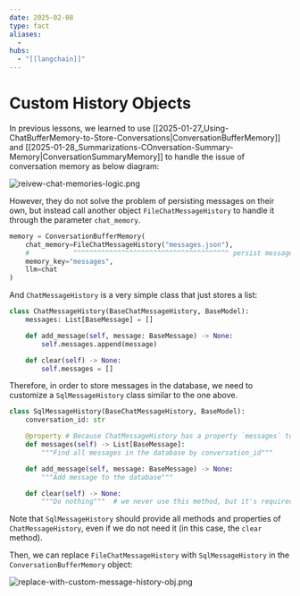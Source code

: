 ```yaml
---
date: 2025-02-08
type: fact
aliases:
  -
hubs:
  - "[[langchain]]"
---
```


# Custom History Objects

In previous lessons, we learned to use [[2025-01-27_Using-ChatBufferMemory-to-Store-Conversations|ConversationBufferMemory]] and [[2025-01-28_Summarizations-COnversation-Summary-Memory|ConversationSummaryMemory]] to handle the issue of conversation memory as below diagram:

![reivew-chat-memories-logic.png](../assets/imgs/reivew-chat-memories-logic.png)

However, they do not solve the problem of persisting messages on their own, but instead call another object `FileChatMessageHistory` to handle it through the parameter `chat_memory`.

```py
memory = ConversationBufferMemory(
    chat_memory=FileChatMessageHistory("messages.json"),
    #           ^^^^^^^^^^^^^^^^^^^^^^^^^^^^^^^^^^^^^^^ persist messages to file
    memory_key="messages",
    llm=chat
)
```

And `ChatMessageHistory` is a very simple class that just stores a list:

```py
class ChatMessageHistory(BaseChatMessageHistory, BaseModel):
    messages: List[BaseMessage] = []

    def add_message(self, message: BaseMessage) -> None:
        self.messages.append(message)

    def clear(self) -> None:
        self.messages = []
```

Therefore, in order to store messages in the database, we need to customize a `SqlMessageHistory` class similar to the one above.

```py
class SqlMessageHistory(BaseChatMessageHistory, BaseModel):
    conversation_id: str

    @property # Because ChatMessageHistory has a property `messages` to get all messages
    def messages(self) -> List[BaseMessage]:
        """Find all messages in the database by conversation_id"""

    def add_message(self, message: BaseMessage) -> None:
        """Add message to the database"""

    def clear(self) -> None:
        """Do nothing"""  # we never use this method, but it's required by the interface
```

Note that `SqlMessageHistory` should provide all methods and properties of `ChatMessageHistory`, even if we do not need it (in this case, the `clear` method).

Then, we can replace `FileChatMessageHistory` with `SqlMessageHistory` in the `ConversationBufferMemory` object:

![replace-with-custom-message-history-obj.png](../assets/imgs/replace-with-custom-message-history-obj.png)




